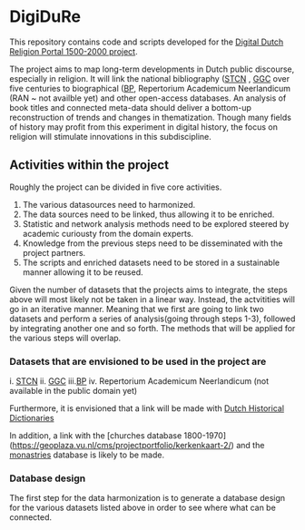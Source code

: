 # DigiDuRe
This repository contains code and scripts developed for the [Digital Dutch Religion Portal 1500-2000 project](https://research-software-directory.org/projects/digidure).

The project aims to map long-term developments in Dutch public discourse, especially in religion. It will link the national bibliography ([STCN](www.stcnl.nl) , [GGC](https://www.oclc.org/nl/ggc.html) over five centuries to biographical ([BP](www.biografischportaal.nl), Repertorium Academicum Neerlandicum (RAN ~ not availble yet) and other open-access databases. An analysis of book titles and connected meta-data should deliver a bottom-up reconstruction of trends and changes in thematization. Though many fields of history may profit from this experiment in digital history, the focus on religion will stimulate innovations in this subdiscipline.

## Activities within the project

Roughly the project can be divided in five core activities. 

1. The various datasources need to harmonized.
2. The data sources need to be linked, thus allowing it to be enriched.
3. Statistic and network analysis methods need to be explored steered by academic curiousty from the domain experts. 
4. Knowledge from the previous steps need to be disseminated with the project partners. 
5. The scripts and enriched datasets need to be stored in a sustainable manner allowing it to be reused.

Given the number of datasets that the projects aims to integrate, the steps above will most likely not be taken in a linear way. Instead, the actvitities will go in an iterative manner. Meaning that we first are going to link two datasets and perform a series of analysis(going through steps 1-3), followed by integrating another one and so forth. The methods that will be applied for the various steps will overlap.

### Datasets that are envisioned to be used in the project are

i.  [STCN](www.stcnl.nl)
ii. [GGC](https://www.oclc.org/nl/ggc.html)
iii.[BP](www.biografischportaal.nl)
iv. Repertorium Academicum Neerlandicum (not available in the public domain yet)

Furthermore, it is envisioned that a link will be made with [Dutch Historical Dictionaries](https://ivdnt.org/woordenboeken/historische-woordenboeken/#historical-dictionaries)

In addition, a link with the [churches database 1800-1970] (https://geoplaza.vu.nl/cms/projectportfolio/kerkenkaart-2/) and the [monastries](https://geoplaza.vu.nl/cms/projectportfolio/kloosterkaart/) database is likely to be made.


### Database design

The first step for the data harmonization is to generate a database design for the various datasets listed above in order to see where what can be connected.











